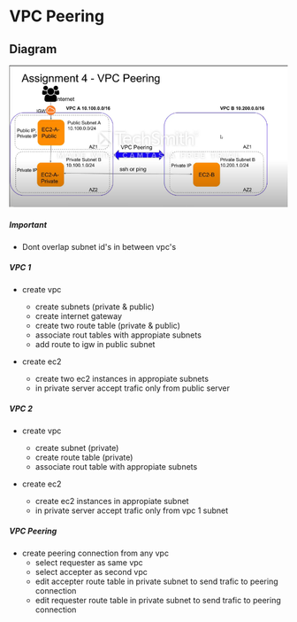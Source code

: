 # VPC Peering

## Diagram
![alt text](img/vpc-peering.png)

##### Important
- Dont overlap subnet id's in between vpc's

##### VPC 1
- create vpc
	- create subnets (private & public)
	- create internet gateway
	- create two route table (private & public)
	- associate rout tables with appropiate subnets
	- add route to igw in public subnet

- create ec2
	- create two ec2 instances in appropiate subnets
	- in private server accept trafic only from public server

##### VPC 2
- create vpc
	- create subnet (private)
	- create route table (private)
	- associate rout table with appropiate subnets

- create ec2
	- create ec2 instances in appropiate subnet
	- in private server accept trafic only from vpc 1 subnet

##### VPC Peering
- create peering connection from any vpc
	- select requester as same vpc
	- select accepter as second vpc
	- edit accepter route table in private subnet to send trafic to peering connection
	- edit requester route table in private subnet to send trafic to peering connection
